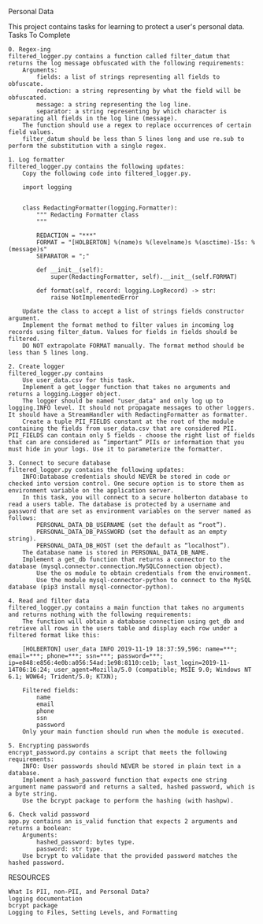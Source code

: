 Personal Data

This project contains tasks for learning to protect a user's personal data.
Tasks To Complete

    0. Regex-ing
    filtered_logger.py contains a function called filter_datum that returns the log message obfuscated with the following requirements:
        Arguments:
            fields: a list of strings representing all fields to obfuscate.
            redaction: a string representing by what the field will be obfuscated.
            message: a string representing the log line.
            separator: a string representing by which character is separating all fields in the log line (message).
        The function should use a regex to replace occurrences of certain field values.
        filter_datum should be less than 5 lines long and use re.sub to perform the substitution with a single regex.

    1. Log formatter
    filtered_logger.py contains the following updates:
        Copy the following code into filtered_logger.py.

        import logging


        class RedactingFormatter(logging.Formatter):
            """ Redacting Formatter class
            """

            REDACTION = "***"
            FORMAT = "[HOLBERTON] %(name)s %(levelname)s %(asctime)-15s: %(message)s"
            SEPARATOR = ";"

            def __init__(self):
                super(RedactingFormatter, self).__init__(self.FORMAT)

            def format(self, record: logging.LogRecord) -> str:
                raise NotImplementedError

        Update the class to accept a list of strings fields constructor argument.
        Implement the format method to filter values in incoming log records using filter_datum. Values for fields in fields should be filtered.
        DO NOT extrapolate FORMAT manually. The format method should be less than 5 lines long.

    2. Create logger
    filtered_logger.py contains
        Use user_data.csv for this task.
        Implement a get_logger function that takes no arguments and returns a logging.Logger object.
        The logger should be named "user_data" and only log up to logging.INFO level. It should not propagate messages to other loggers. It should have a StreamHandler with RedactingFormatter as formatter.
        Create a tuple PII_FIELDS constant at the root of the module containing the fields from user_data.csv that are considered PII. PII_FIELDS can contain only 5 fields - choose the right list of fields that can are considered as “important” PIIs or information that you must hide in your logs. Use it to parameterize the formatter.

    3. Connect to secure database
    filtered_logger.py contains the following updates:
        INFO:Database credentials should NEVER be stored in code or checked into version control. One secure option is to store them as environment variable on the application server.
        In this task, you will connect to a secure holberton database to read a users table. The database is protected by a username and password that are set as environment variables on the server named as follows:
            PERSONAL_DATA_DB_USERNAME (set the default as “root”).
            PERSONAL_DATA_DB_PASSWORD (set the default as an empty string).
            PERSONAL_DATA_DB_HOST (set the default as “localhost”).
        The database name is stored in PERSONAL_DATA_DB_NAME.
        Implement a get_db function that returns a connector to the database (mysql.connector.connection.MySQLConnection object).
            Use the os module to obtain credentials from the environment.
            Use the module mysql-connector-python to connect to the MySQL database (pip3 install mysql-connector-python).

    4. Read and filter data
    filtered_logger.py contains a main function that takes no arguments and returns nothing with the following requirements:
        The function will obtain a database connection using get_db and retrieve all rows in the users table and display each row under a filtered format like this:

        [HOLBERTON] user_data INFO 2019-11-19 18:37:59,596: name=***; email=***; phone=***; ssn=***; password=***; ip=e848:e856:4e0b:a056:54ad:1e98:8110:ce1b; last_login=2019-11-14T06:16:24; user_agent=Mozilla/5.0 (compatible; MSIE 9.0; Windows NT 6.1; WOW64; Trident/5.0; KTXN);

        Filtered fields:
            name
            email
            phone
            ssn
            password
        Only your main function should run when the module is executed.

    5. Encrypting passwords
    encrypt_password.py contains a script that meets the following requirements:
        INFO: User passwords should NEVER be stored in plain text in a database.
        Implement a hash_password function that expects one string argument name password and returns a salted, hashed password, which is a byte string.
        Use the bcrypt package to perform the hashing (with hashpw).

    6. Check valid password
    app.py contains an is_valid function that expects 2 arguments and returns a boolean:
        Arguments:
            hashed_password: bytes type.
            password: str type.
        Use bcrypt to validate that the provided password matches the hashed password.

RESOURCES

    What Is PII, non-PII, and Personal Data?
    logging documentation
    bcrypt package
    Logging to Files, Setting Levels, and Formatting


